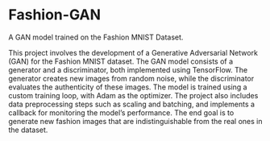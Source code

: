 # Fashion-GAN
A GAN model trained on the Fashion MNIST Dataset.

This project involves the development of a Generative Adversarial Network (GAN) for the Fashion MNIST dataset.
The GAN model consists of a generator and a discriminator, both implemented using TensorFlow. 
The generator creates new images from random noise, while the discriminator evaluates the authenticity of these images. 
The model is trained using a custom training loop, with Adam as the optimizer. The project also includes data preprocessing steps such as scaling and batching, and implements a callback for monitoring the model’s performance. 
The end goal is to generate new fashion images that are indistinguishable from the real ones in the dataset.
